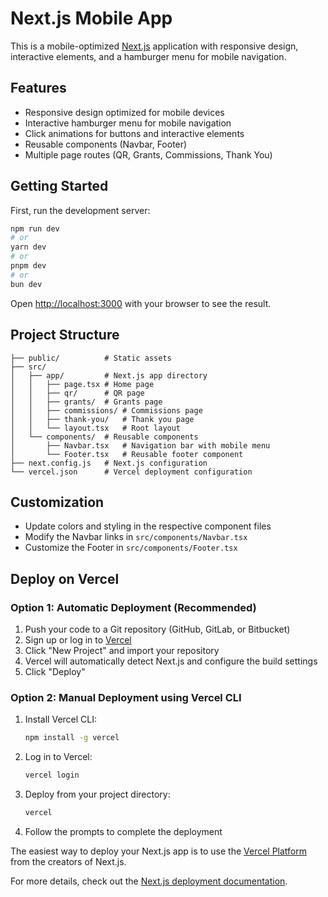 # Next.js Mobile App

This is a mobile-optimized [Next.js](https://nextjs.org) application with responsive design, interactive elements, and a hamburger menu for mobile navigation.

## Features

- Responsive design optimized for mobile devices
- Interactive hamburger menu for mobile navigation
- Click animations for buttons and interactive elements
- Reusable components (Navbar, Footer)
- Multiple page routes (QR, Grants, Commissions, Thank You)

## Getting Started

First, run the development server:

```bash
npm run dev
# or
yarn dev
# or
pnpm dev
# or
bun dev
```

Open [http://localhost:3000](http://localhost:3000) with your browser to see the result.

## Project Structure

```
├── public/          # Static assets
├── src/
│   ├── app/         # Next.js app directory
│   │   ├── page.tsx # Home page
│   │   ├── qr/      # QR page
│   │   ├── grants/  # Grants page
│   │   ├── commissions/ # Commissions page
│   │   ├── thank-you/   # Thank you page
│   │   └── layout.tsx   # Root layout
│   └── components/  # Reusable components
│       ├── Navbar.tsx   # Navigation bar with mobile menu
│       └── Footer.tsx   # Reusable footer component
├── next.config.js   # Next.js configuration
└── vercel.json      # Vercel deployment configuration
```

## Customization

- Update colors and styling in the respective component files
- Modify the Navbar links in `src/components/Navbar.tsx`
- Customize the Footer in `src/components/Footer.tsx`

## Deploy on Vercel

### Option 1: Automatic Deployment (Recommended)

1. Push your code to a Git repository (GitHub, GitLab, or Bitbucket)
2. Sign up or log in to [Vercel](https://vercel.com)
3. Click "New Project" and import your repository
4. Vercel will automatically detect Next.js and configure the build settings
5. Click "Deploy"

### Option 2: Manual Deployment using Vercel CLI

1. Install Vercel CLI:
   ```bash
   npm install -g vercel
   ```

2. Log in to Vercel:
   ```bash
   vercel login
   ```

3. Deploy from your project directory:
   ```bash
   vercel
   ```

4. Follow the prompts to complete the deployment

The easiest way to deploy your Next.js app is to use the [Vercel Platform](https://vercel.com/new?utm_medium=default-template&filter=next.js&utm_source=create-next-app&utm_campaign=create-next-app-readme) from the creators of Next.js.

For more details, check out the [Next.js deployment documentation](https://nextjs.org/docs/app/building-your-application/deploying).

